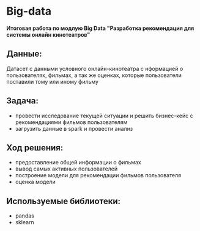 # Big-data
**Итоговая работа по модлую Big Data "Разработка рекомендация для системы онлайн кинотеатров"**

## Данные:
Датасет с данными условного онлайн-кинотеатра с нформацией о пользователях, фильмах, а так же оценках, которые пользователи поставили тому или иному фильму

## Задача:
- провести исследование текущей ситуации и решить бизнес-кейс с рекомендациями фильмов пользователям
- загрузить данные в spark и провести анализ

## Ход решения:
- предоставление общей информации о фильмах
- вывод самых активных пользователей
- построение модели для рекомендации фильмов пользователя
- оценка модели

## Используемые библиотеки:
- pandas 
- sklearn


